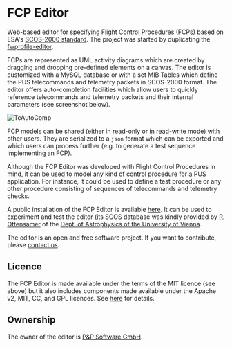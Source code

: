 # FCP Editor

Web-based editor for specifying Flight Control Procedures (FCPs) based on ESA's [SCOS-2000 standard](http://www.esa.int/Enabling_Support/Operations/Ground_Systems_Engineering/SCOS-2000). The project was started by duplicating the [fwprofile-editor](https://github.com/pnp-software/fwprofile-editor-pub).

FCPs are represented as UML activity diagrams which are created by dragging and dropping pre-defined elements on a canvas.
The editor is customized with a MySQL database or with a set MIB Tables which define the PUS telecommands and telemetry packets in SCOS-2000 format.
The editor offers auto-completion facilities which allow users to quickly reference telecommands and telemetry packets and their internal parameters (see screenshot below).

![TcAutoComp](https://user-images.githubusercontent.com/15838404/124101807-03c6ae00-da60-11eb-9a0c-51bd509d3c85.png)

FCP models can be shared (either in read-only or in read-write mode) with other users. They are serialized to a <code>json</code> format which can be exported and which users can process further (e.g. to generate a test sequence implementing an FCP).

Although the FCP Editor was developed with Flight Control Procedures in mind, it can be used to model any kind of control procedure for a PUS application. For instance, it could be used to define a test procedure or any other procedure consisting of sequences of telecommands and telemetry checks.

A public installation of the FCP Editor is available [here](https://www.pnp-software.com/fcp-editor/). It can be used to experiment and test the editor (its SCOS database was kindly provided by [R. Ottensamer](http://homepage.univie.ac.at/roland.ottensamer/) of the [Dept. of Astrophysics of the University of Vienna](https://ucris.univie.ac.at/portal/de/organisations/department-of-astrophysics(ea5888cb-4e25-46fa-9a04-9ecb91290ee7).html). 

The editor is an open and free software project. If you want to contribute, please [contact us](https://pnp-software.com/#contact-us).

## Licence
The FCP Editor is made available under the terms of the MIT licence (see above) but it also includes components made available under the Apache v2, MIT, CC, and GPL licences. See [here](https://github.com/pnp-software/fcp-editor/blob/master/DOCUMENTATION.licenses) for details.

## Ownership
The owner of the editor is [P&P Software GmbH](https://pnp-software.com/).
